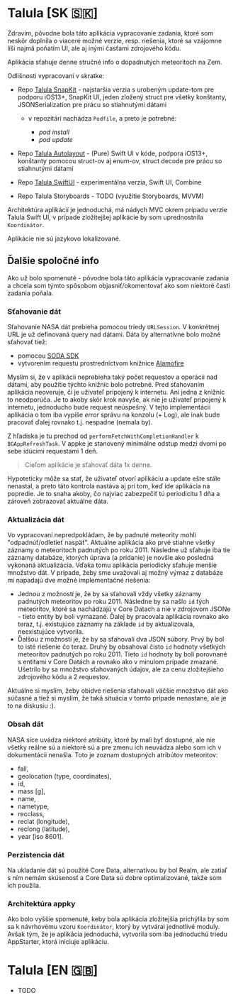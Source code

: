 # Talula [SK 🇸🇰]

Zdravím, pôvodne bola táto aplikácia vypracovanie zadania, ktoré som neskôr doplnila o viaceré možné verzie, resp. riešenia, ktoré sa vzájomne líši najmä poňatím UI, ale aj inými časťami zdrojového kódu.

Aplikácia sťahuje denne stručné info o dopadnutých meteoritoch na Zem.

Odlišnosti vypracovaní v skratke:

* Repo [Talula SnapKit][talula-snapkit] - najstaršia verzia s urobeným update-tom pre podporu iOS13+, SnapKit UI, jeden zložený struct pre všetky konštanty, JSONSerialization pre prácu so stiahnutými dátami
  
  * v repozitári nachádza `Podfile`, a preto je potrebné:
    
    - *pod install*
    - *pod update*
- Repo [Talula Autolayout][talula-autolayout] - (Pure) Swift UI v kóde, podpora iOS13+, konštanty pomocou struct-ov aj enum-ov, struct decode pre prácu so stiahnutými dátami

- Repo [Talula SwiftUI][talula-swiftui] - experimentálna verzia, Swift UI, Combine

- Repo Talula Storyboards - TODO (využitie Storyboards, MVVM)

Architektúra aplikácií je jednoduchá, má nádych MVC okrem prípadu verzie Talula Swift UI, v prípade zložitejšej aplikácie by som uprednostnila `Koordinátor`.

Aplikácie nie sú jazykovo lokalizované.

## Ďalšie spoločné info

Ako už bolo spomenuté - pôvodne bola táto aplikácia vypracovanie zadania a chcela som týmto spôsobom objasniť/okomentovať ako som niektoré časti zadania poňala.

### Sťahovanie dát

Sťahovanie NASA dát prebieha pomocou triedy `URLSession`. V konkrétnej URL je už definovaná query nad dátami. Dáta by alternatívne bolo možné sťahovať tiež:

- pomocou [SODA SDK][soda-sdk] 
- vytvorením requestu prostredníctvom knižnice [Alamofire][alamofire-sdk] 

Myslím si, že v aplikácii neprebieha taký počet requestov a operácii nad dátami, aby použitie týchto knižníc bolo potrebné. Pred sťahovaním aplikácia neoveruje, či je uživateľ pripojený k internetu. Ani jedna z knižníc to neodporúča. Je to akoby skôr krok navyše, ak nie je uživateľ pripojený k internetu, jednoducho bude request neúspešný. V tejto implementácii aplikácia o tom iba vypíše *error* správu na konzolu (+ Log), ale inak bude pracovať ďalej rovnako t.j. nespadne (nemala by). 

Z hľadiska je tu prechod od `performFetchWithCompletionHandler` k `BGAppRefreshTask`. V appke je stanovený minimálne odstup medzi dvomi po sebe idúcimi requestami 1 deň.

> Cieľom aplikácie je sťahovať dáta 1x denne.

Hypoteticky môže sa stať, že uživateľ otvorí aplikáciu a update ešte stále nenastal, a preto táto kontrola nastáva aj pri tom, keď ide aplikácia na popredie. Je to snaha akoby, čo najviac zabezpečiť tú periodicitu 1 dňa a zároveň zobrazovať aktuálne dáta.

### Aktualizácia dát

Vo vypracovaní nepredpokládam, že by padnuté meteority mohli "odpadnúť/odletieť naspäť". Aktuálne aplikácia ako prvé stiahne všetky záznamy o meteoritoch padnutých po roku 2011. Následne už sťahuje iba tie záznamy databáze, ktorých úprava (a pridanie) je novšie ako posledná vykonaná aktualizácia. Vďaka tomu aplikácia periodicky sťahuje menšie množstvo dát. V prípade, žeby sme uvažovali aj možný výmaz z databáze mi napadajú dve možné implementačné riešenia:

- Jednou z možností je, že by sa sťahovali vždy všetky záznamy padnutých meteoritov po roku 2011. Následne by sa našlo `id` tých meteoritov, ktoré sa nachádzajú v Core Datach a nie v zdrojovom JSONe - tieto entity by boli vymazané. Ďalej by pracovala aplikácia rovnako ako teraz, t.j. existujúce záznamy na základe `id` by aktualizovala, neexistujúce vytvorila.
- Ďalšou z možností je, že by sa sťahovali dva JSON súbory. Prvý by bol to isté riešenie čo teraz. Druhý by obsahoval čisto `id` hodnoty všetkých meteoritov padnutých po roku 2011. Tieto `id` hodnoty by boli porovnané s entitami v Core Datách a rovnako ako v minulom prípade zmazané. Ušetrilo by sa množstvo sťahovaných údajov, ale za cenu zložitejšieho zdrojového kódu a 2 requestov.

Aktuálne si myslím, žeby obidve riešenia sťahovali väčšie množstvo dát ako súčasné a tiež si myslím, že taká situácia v tomto prípade nenastane, ale je to na diskusiu :).

### Obsah dát

NASA síce uvádza niektoré atribúty, ktoré by mali byť dostupné, ale nie všetky reálne sú a niektoré sú a pre zmenu ich neuvádza alebo som ich v dokumentácii nenašla. Toto je zoznam dostupných atribútov meteoritov:

- fall,
- geolocation (type, coordinates),
- id,
- mass [g],
- name,
- nametype,
- recclass,
- reclat (longitude),
- reclong (latitude),
- year [iso 8601].

### Perzistencia dát

Na ukladanie dát sú použité Core Data, alternatívou by bol Realm, ale zatiaľ s ním nemám skúsenosť a Core Data sú dobre optimalizované, takže som ich použila.

### Architektúra appky

Ako bolo vyššie spomenuté, keby bola aplikácia zložitejšia prichýlila by som sa k návrhovému vzoru `Koordinátor`, ktorý by vytváral jednotlivé moduly. Avšak tým, že je aplikácia jednoduchá, vytvorila som iba jednoduchú triedu AppStarter, ktorá iniciuje aplikáciu.

[soda-sdk]: <http://socrata.github.io/soda-swift/>

[alamofire-sdk]: <https://github.com/Alamofire/Alamofire>

[talula-snapkit]: <https://github.com/xbrnovik/Talula-SnapKit>

[talula-autolayout]: <https://github.com/xbrnovik/Talula-SwiftAutolayout>

[talula-swiftui]: <https://github.com/xbrnovik/Talula-SwiftUI>

# Talula [EN 🇬🇧]

- TODO

